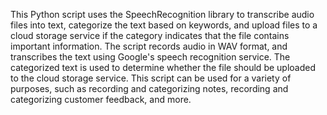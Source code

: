 This Python script uses the SpeechRecognition library to transcribe audio files into text, categorize the text based on keywords, and upload files to a cloud storage service if the category indicates that the file contains important information. The script records audio in WAV format, and transcribes the text using Google's speech recognition service. The categorized text is used to determine whether the file should be uploaded to the cloud storage service. This script can be used for a variety of purposes, such as recording and categorizing notes, recording and categorizing customer feedback, and more.
